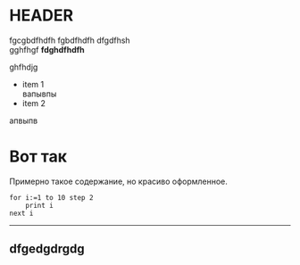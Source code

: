 
HEADER
======

fgcgbdfhdfh fgbdfhdfh
dfgdfhsh  
gghfhgf __fdghdfhdfh__

ghfhdjg

- item 1  
вапывпы
- item 2

апвыпв

# Вот так
Примерно такое содержание, но красиво оформленное.


	for i:=1 to 10 step 2
		print i
	next i

***
## dfgedgdrgdg